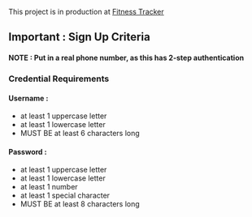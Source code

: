 This project is in production at [Fitness Tracker](http://workout-auth-app.s3-website.us-east-2.amazonaws.com/auth)

## Important : Sign Up Criteria
#### NOTE : Put in a real phone number, as this has 2-step authentication

### Credential Requirements

#### Username :
* at least 1 uppercase letter
* at least 1 lowercase letter
* MUST BE at least 6 characters long

#### Password : 
* at least 1 uppercase letter
* at least 1 lowercase letter
* at least 1 number
* at least 1 special character
* MUST BE at least 8 characters long
